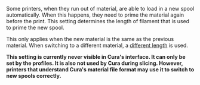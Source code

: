 Some printers, when they run out of material, are able to load in a new spool automatically. When this happens, they need to prime the material again before the print. This setting determines the length of filament that is used to prime the new spool.

This only applies when the new material is the same as the previous material. When switching to a different material, a [different length](material_flush_purge_length.md) is used.

**This setting is currently never visible in Cura's interface. It can only be set by the profiles. It is also not used by Cura during slicing. However, printers that understand Cura's material file format may use it to switch to new spools correctly.**